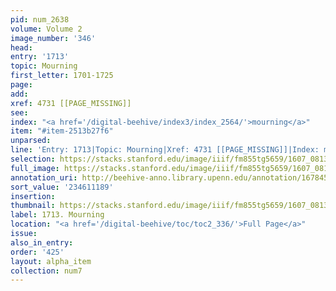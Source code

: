 ```yaml
---
pid: num_2638
volume: Volume 2
image_number: '346'
head:
entry: '1713'
topic: Mourning
first_letter: 1701-1725
page:
add:
xref: 4731 [[PAGE_MISSING]]
see:
index: "<a href='/digital-beehive/index3/index_2564/'>mourning</a>"
item: "#item-2513b27f6"
unparsed:
line: 'Entry: 1713|Topic: Mourning|Xref: 4731 [[PAGE_MISSING]]|Index: mourning|#item-2513b27f6'
selection: https://stacks.stanford.edu/image/iiif/fm855tg5659/1607_0813/872,1189,2906,601/full/0/default.jpg
full_image: https://stacks.stanford.edu/image/iiif/fm855tg5659/1607_0813/full/full/0/default.jpg
annotation_uri: http://beehive-anno.library.upenn.edu/annotation/1678457452377
sort_value: '234611189'
insertion:
thumbnail: https://stacks.stanford.edu/image/iiif/fm855tg5659/1607_0813/872,1189,600,180/250,/0/default.jpg
label: 1713. Mourning
location: "<a href='/digital-beehive/toc/toc2_336/'>Full Page</a>"
issue:
also_in_entry:
order: '425'
layout: alpha_item
collection: num7
---
```

